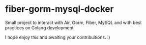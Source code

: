 # fiber-gorm-mysql-docker

Small project to interact with Air, Gorm, Fiber, MySQL and with best practices on Golang development

I hope enjoy this and awaiting your contribuitions. :) 
